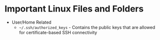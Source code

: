 # Important Linux Files and Folders

* User/Home Related
  * `~/.ssh/authorized_keys` - Contains the public keys that are allowed for certificate-based SSH connectivity
  